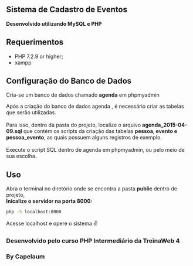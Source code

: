 ## Sistema de Cadastro de Eventos

<b>Desenvolvido utilizando MySQL e PHP</b>

Requerimentos
--------------
* PHP 7.2.9 or higher;
* xampp

Configuração do Banco de Dados
------------------------------
Cria-se um banco de dados chamado <b>agenda</b> em phpmyadmin


  Após a criação do banco de dados agenda , é necessário criar as tabelas que serão utilizadas.
  <br>
  <br>
  Para isso, dentro da pasta do projeto, localize o arquivo <b>agenda_2015-04-09.sql</b>
  que contém os scripts da criação das tabelas <b>pessoa, evento e pessoa_evento</b>,
  as quais possuem alguns registros de exemplo.
  <br>
  <br>
  Execute o script SQL dentro de agenda em phpmyadmin, ou pelo meio de sua escolha.

Uso
-----
<p>
  Abra o terminal no diretório onde se encontra a pasta <b>public</b> dentro de projeto,
  <br> 
  <b>Inicalize o servidor na porta 8000:</b>

</p>

  ```bash
  php -S localhost:8000
  ```

Acesse localhost e opere o sistema :v:

### Desenvolvido pelo curso PHP Intermediário da TreinaWeb 4

### By Capelaum 

<!-- [1]: https://www.apachefriends.org/pt_br/index.html
[2]: http://localhost/phpmyadmin/;
[3]: http://localhost:8000/
[4]: https://www.treinaweb.com.br/
 -->